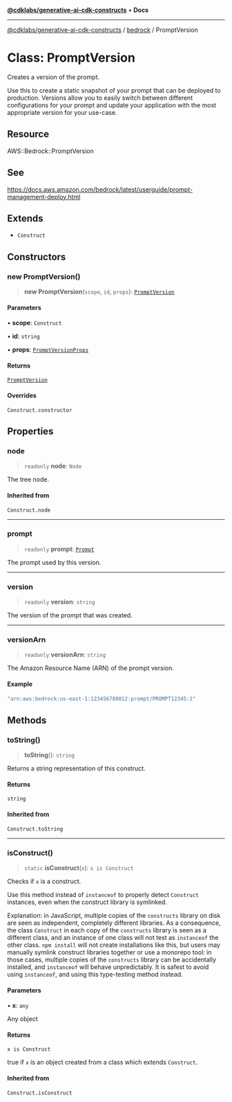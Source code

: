 [**@cdklabs/generative-ai-cdk-constructs**](../../../README.md) • **Docs**

***

[@cdklabs/generative-ai-cdk-constructs](../../../README.md) / [bedrock](../README.md) / PromptVersion

# Class: PromptVersion

Creates a version of the prompt.

Use this to create a static snapshot of your prompt that can be deployed
to production. Versions allow you to easily switch between different
configurations for your prompt and update your application with the most
appropriate version for your use-case.

## Resource

AWS::Bedrock::PromptVersion

## See

https://docs.aws.amazon.com/bedrock/latest/userguide/prompt-management-deploy.html

## Extends

- `Construct`

## Constructors

### new PromptVersion()

> **new PromptVersion**(`scope`, `id`, `props`): [`PromptVersion`](PromptVersion.md)

#### Parameters

• **scope**: `Construct`

• **id**: `string`

• **props**: [`PromptVersionProps`](../interfaces/PromptVersionProps.md)

#### Returns

[`PromptVersion`](PromptVersion.md)

#### Overrides

`Construct.constructor`

## Properties

### node

> `readonly` **node**: `Node`

The tree node.

#### Inherited from

`Construct.node`

***

### prompt

> `readonly` **prompt**: [`Prompt`](Prompt.md)

The prompt used by this version.

***

### version

> `readonly` **version**: `string`

The version of the prompt that was created.

***

### versionArn

> `readonly` **versionArn**: `string`

The Amazon Resource Name (ARN) of the prompt version.

#### Example

```ts
"arn:aws:bedrock:us-east-1:123456789012:prompt/PROMPT12345:1"
```

## Methods

### toString()

> **toString**(): `string`

Returns a string representation of this construct.

#### Returns

`string`

#### Inherited from

`Construct.toString`

***

### isConstruct()

> `static` **isConstruct**(`x`): `x is Construct`

Checks if `x` is a construct.

Use this method instead of `instanceof` to properly detect `Construct`
instances, even when the construct library is symlinked.

Explanation: in JavaScript, multiple copies of the `constructs` library on
disk are seen as independent, completely different libraries. As a
consequence, the class `Construct` in each copy of the `constructs` library
is seen as a different class, and an instance of one class will not test as
`instanceof` the other class. `npm install` will not create installations
like this, but users may manually symlink construct libraries together or
use a monorepo tool: in those cases, multiple copies of the `constructs`
library can be accidentally installed, and `instanceof` will behave
unpredictably. It is safest to avoid using `instanceof`, and using
this type-testing method instead.

#### Parameters

• **x**: `any`

Any object

#### Returns

`x is Construct`

true if `x` is an object created from a class which extends `Construct`.

#### Inherited from

`Construct.isConstruct`
